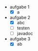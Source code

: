-   aufgabe 1
    - [x] a
-   aufgabe 2
    - [x] abc
    - [ ] testen
    - [ ] javadoc
-   aufgabe 3
    - [x] ab
